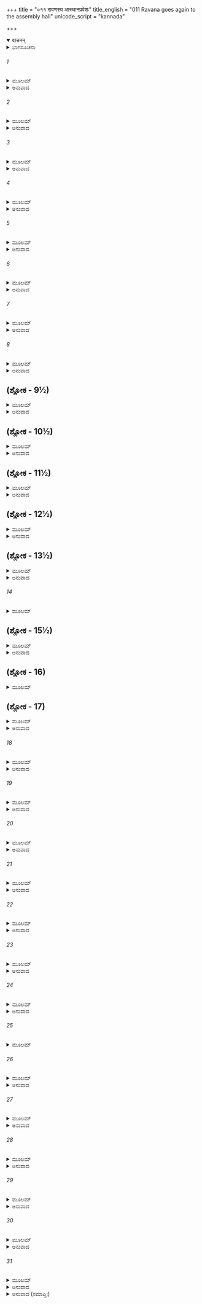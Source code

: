 +++
title = "०११ रावणस्य आस्थानप्रवेशः"
title_english = "011 Ravana goes again to the assembly hall"
unicode_script = "kannada"

+++
<details open><summary>वाचनम्</summary>

<div class="audioEmbed"  caption="श्रीराम-हरिसीताराममूर्ति-घनपाठिभ्यां वचनम्" src="https://archive.org/download/Ramayana-recitation-Sriram-harisItArAmamUrti-Ghanapaati-v2/Kanda_6/Kanda_6_YK-011-Ravana_goes_again_to_the_assembly_hall.mp3"></div>
</details>



<details><summary>ಭಾಗಸೂಚನಾ</summary>

ರಾವಣ ಮತ್ತು ಅವನ ಸಭಾಸದರು ಸಭೆ ಸೇರಿದುದು
</details>

###### 1


<details><summary>ಮೂಲಮ್</summary>

ಸ ಬಭೂವ ಕೃಶೋ ರಾಜಾ ಮೈಥಿಲೀ ಕಾಮಮೋಹಿತಃ ।  
ಅಸನ್ಮಾನಾಚ್ಚ ಸುಹೃದಾಂ ಪಾಪಃ ಪಾಪೇನ ಕರ್ಮಣಾ ॥
</details>

<details><summary>ಅನುವಾದ</summary>

ರಾಕ್ಷಸರ ರಾಜ ರಾವಣನು ಸೀತೆಯ ಕುರಿತು ಕಾಮಮೋಹಿತನಾಗಿದ್ದನು. ಅವನ ಹಿತೈಷಿ ಸುಹೃದ್ ವಿಭೀಷಣಾ ದಿಗಳು ಅವನನ್ನು ಅನಾದರಿಸತೊಡಗಿದ್ದರು. ಅವನ ಕೆಟ್ಟ ಕೆಲಸವನ್ನು ನಿಂದಿಸುತ್ತಿದ್ದರು. ಹಾಗೂ ಸೀತಾಪಹರಣರೂಪೀ ಜಘನ್ಯ ಪಾಪ-ಕರ್ಮದಿಂದ ಪಾಪಿ ಎಂದು ಘೋಷಿಸಿದ್ದರು. ಇದೆಲ್ಲ ಕಾರಣದಿಂದ ಅವನು ಅತ್ಯಂತ ಕೃಶ (ಚಿಂತಾಯುಕ್ತ ಮತ್ತು ದುರ್ಬಲ)ನಾಗಿದ್ದನು.॥1॥
</details>

###### 2


<details><summary>ಮೂಲಮ್</summary>

ಅತೀವ ಕಾಮಸಂಪನ್ನೋ ವೈದೇಹೀಮನುಚಿಂತಯನ್ ।  
ಅತೀವಸಮಯೇ ಕಾಲೇ ತಸ್ಮಿನ್ ವೈ ಯುಧಿ ರಾವಣಃ ।  
ಅಮಾತ್ಯೈಶ್ಚ ಸುಹೃದ್ಭಿಶ್ಚ ಪ್ರಾಪ್ತಕಾಲಮಮನ್ಯತ ॥
</details>

<details><summary>ಅನುವಾದ</summary>

ಅವನು ಅತ್ಯಂತ ಕಾಮದಿಂದ ಪೀಡಿತನಾಗಿ ಪದೇಪದೇ ವೈದೇಹಿಯನ್ನು ಚಿಂತಿಸುತ್ತಿದ್ದನು. ಅದಕ್ಕಾಗಿ ಯುದ್ಧದ ಅವಕಾಶ ಒದಗಿದಾಗ ಮಂತ್ರಿಗಳ ಮತ್ತು ಸುಹೃದಯರೊಂದಿಗೆ ಸಲಹೆ ಪಡೆದು ಯುದ್ಧವೇ ಸಮಯೋಚಿತ ಕರ್ತವ್ಯವೆಂದು ತಿಳಿದನು.॥2॥
</details>

###### 3


<details><summary>ಮೂಲಮ್</summary>

ಸ ಹೇಮಜಾಲವಿತತಂ ಮಣಿವಿದ್ರುಮಭೂಷಿತಮ್ ।  
ಉಪಗಮ್ಯ ವಿನೀತಾಶ್ವಮಾರುರೋಹ ಮಹಾರಥಮ್ ॥
</details>

<details><summary>ಅನುವಾದ</summary>

ಅವನು ಚಿನ್ನದ ಜಾಲರಿಗಳಿಂದ ಮುಚ್ಚಿದ, ಹವಳ ಮಣಿ ಗಳಿಂದ ಅಲಂಕೃತವಾದ, ಸುಶಿಕ್ಷಿತ ಕುದುರೆಗಳನ್ನು ಹೂಡಿದ ವಿಶಾಲ ರಥವನ್ನು ಏರಿದನು.॥3॥
</details>

###### 4


<details><summary>ಮೂಲಮ್</summary>

ತಮಾಸ್ಥಾಯ ರಥಶ್ರೇಷ್ಠಂ ಮಹಾಮೇಘಸಮಸ್ವನಮ್ ।  
ಪ್ರಯಯೌ ರಾಕ್ಷಸಾಂ ಶ್ರೇಷ್ಠೋ ದಶಗ್ರೀವಃ ಸಭಾಂ ಪ್ರತಿ ॥
</details>

<details><summary>ಅನುವಾದ</summary>

ಮಹಾಮೇಘಗರ್ಜನೆ ಯಂತೆ ಶಬ್ದಮಾಡುವ ಆ ಉತ್ತಮ ರಥದಲ್ಲಿ ಕುಳಿತ ರಾಕ್ಷಸ ಶ್ರೇಷ್ಠ ದಶಗ್ರೀವನು ಸಭಾಭವನದ ಕಡೆಗೆ ಹೊರಟನು.॥4॥
</details>

###### 5


<details><summary>ಮೂಲಮ್</summary>

ಅಸಿಚರ್ಮಧರಾ ಯೋಧಾಃ ಸರ್ವಾಯುಧಧರಾಸ್ತಥಾ ।  
ರಾಕ್ಷಸಾ ರಾಕ್ಷಸೇಂದ್ರಸ್ಯ ಪುರಸ್ತಾತ್ ಸಂಪ್ರತಸ್ಥಿರೇ ॥
</details>

<details><summary>ಅನುವಾದ</summary>

ಆಗ ರಾಕ್ಷಸರಾಜ ರಾವಣನ ಮುಂದುಗಡೆ ಕತ್ತಿ-ಗುರಾಣಿ ಹಾಗೂ ಎಲ್ಲ ಪ್ರಕಾರದ ಆಯುಧಗಳನ್ನು ಧರಿಸಿದ ಅಸಂಖ್ಯ ರಾಕ್ಷಸ ಯೋಧರು ನಡೆಯುತ್ತಿದ್ದರು.॥5॥
</details>

###### 6


<details><summary>ಮೂಲಮ್</summary>

ನಾನಾವಿಕೃತವೇಷಾಶ್ಚ ನಾನಾ ಭೂಷಣಭೂಷಿತಾಃ ।  
ಪಾರ್ಶ್ವತಃ  ಪೃಷ್ಠತಶ್ಚೈನಂ ಪರಿವಾರ್ಯ ಯಯುಸ್ತದಾ ॥
</details>

<details><summary>ಅನುವಾದ</summary>

ಇದೇ ರೀತಿ ಬಗೆ-ಬಗೆಯ ಒಡವೆಗಳಿಂದ ಅಲಂಕರಿಸಿಕೊಂಡ, ನಾನಾ ವಿಧದ ವಿಕರಾಳ ವೇಷವುಳ್ಳ ಅಗಣಿತ ನಿಶಾಚರರು ಅವನನ್ನು ಎಡ-ಬಲ-ಹಿಂದೆ ಎಲ್ಲ ಕಡೆಯಿಂದ ಸುತ್ತುವರಿದು ಹೋಗುತ್ತಿದ್ದರು.॥6॥
</details>

###### 7


<details><summary>ಮೂಲಮ್</summary>

ರಥೈಶ್ಚಾತಿರಥಾಃ ಶೀಘ್ರಂ ಮತ್ತೈಶ್ಚ ವರವಾರಣೈಃ ।  
ಅನೂತ್ಪೇತುರ್ದಶಗ್ರೀವಮಾಕ್ರೀಡದ್ಭಿಶ್ಚ ವಾಜಿಭಿಃ ॥
</details>

<details><summary>ಅನುವಾದ</summary>

ರಾವಣನು ಹೋಗುತ್ತಿದ್ದಾಗ ಅನೇಕ ಅತಿರಥಿವೀರರು ರಥಗಳಲ್ಲಿ, ಮತ್ತಗಜಗಳ ಮೇಲೆ, ಲೀಲಾಜಾಲವಾಗಿ ಅನೇಕ ನಡೆಗಳನ್ನು ತೋರಿಸುತ್ತಿದ್ದ ಕುದುರೆಗಳನ್ನೇರಿ ಅವನ ಹಿಂದೆ-ಹಿಂದೆ ಸಾಗುತ್ತಿದ್ದರು.॥7॥
</details>

###### 8


<details><summary>ಮೂಲಮ್</summary>

ಗದಾಪರಿಘಹಸ್ತಾಶ್ಚ ಶಕ್ತಿತೋಮರ ಪಾಣಯಃ ।  
ಪರಶ್ವಧಧರಾಶ್ಚಾನ್ಯೇ ತಥಾನ್ಯೇ ಶೂಲಪಾಣಯಃ ।  
ತತಸ್ತೂರ್ಯಸಹಸ್ರಾಣಾಂ ಸಂಜಜ್ಞೇ ನಿಃಸ್ವನೋ ಮಹಾನ್ ॥
</details>

<details><summary>ಅನುವಾದ</summary>

ಕೆಲವರ ಕೈಗಳಲ್ಲಿ ಗದೆ, ಪರಿಘ ಶೋಭಿಸುತ್ತಿದ್ದವು. ಕೆಲವರು ಶಕ್ತಿ, ತೋಮರ ಧರಿಸಿದ್ದರು. ಕೆಲವರು ಗಂಡುಕೊಡಲಿ ಹಿಡಿದಿದ್ದರು, ಇತರ ರಾಕ್ಷಸರ ಕೈಗಳಲ್ಲಿ ಶೂಲಗಳು ಹೊಳೆಯುತ್ತಿದ್ದವು. ಮತ್ತೆ ಅಲ್ಲಿ ಸಾವಿರಾರು ವಾದ್ಯಗಳು ಮೊಳಗತೊಡಗಿದವು.॥.॥
</details>

## (ಶ್ಲೋಕ - 9½)


<details><summary>ಮೂಲಮ್</summary>

ತುಮುಲಃ ಶಂಖ ಶಬ್ದಶ್ಚ ಸಭಾಂ ಗಚ್ಛತಿ ರಾವಣೇ ।  
ಸ ನೇಮಿಘೋಷೇಣ ಮಹಾನ್ ಸಹಸಾಭಿನಿನಾದಯಮ್ ॥  
ರಾಜಮಾರ್ಗಂ ಶ್ರಿಯಾ ಜುಷ್ಟಂ ಪ್ರತಿಪೇದೇ ಮಹಾರಥಃ ।
</details>

<details><summary>ಅನುವಾದ</summary>

ರಾವಣನು ಸಭಾಭವನದ ಕಡೆಗೆ ಪ್ರಯಾಣಿಸುತ್ತಿದ್ದಾಗ ಶಂಖಧ್ವನಿಯ ತುಮುಲವೇ ಆಗತೊಡಗಿತು. ಅವನ ಆ ವಿಶಾಲರಥವು ತನ್ನ ಗಾಲಿಗಳ ಘರ-ಘರ ದನಿಯಿಂದ ಎಲ್ಲ ದಿಕ್ಕುಗಳು ಪ್ರತಿಧ್ವನಿಸುತ್ತಾ ಶೋಭಾಸಂಪನ್ನ ರಾಜಬೀದಿಗೆ ಬಂದು ತಲುಪಿತು.॥9॥
</details>

## (ಶ್ಲೋಕ - 10½)


<details><summary>ಮೂಲಮ್</summary>

ವಿಮಲಂ ಚಾತಪತ್ರಂ ಚ ಪ್ರಗೃಹೀತಾಮಶೋಭತ ।  
ಪಾಂಡುರಂ ರಾಕ್ಷಸೇಂದ್ರಸ್ಯ ಪೂರ್ಣಸ್ತಾರಾಧಿಪೋ ಯಥಾ ।
</details>

<details><summary>ಅನುವಾದ</summary>

ಆಗ ರಾಕ್ಷಸರಾಜ ರಾವಣನ ತಲೆಯ ಮೇಲಿದ್ದ ಶ್ವೇತಚ್ಛತ್ರವು ಪೂರ್ಣಚಂದ್ರನಂತೆ ಶೋಭಿಸುತ್ತಿತ್ತು..॥10॥
</details>

## (ಶ್ಲೋಕ - 11½)


<details><summary>ಮೂಲಮ್</summary>

ಹೇಮಮಂಜರಿ ಗರ್ಭೇ ಚ ಶುದ್ಧಸ್ಫಟಿಕವಿಗ್ರಹೇ ॥  
ಚಾಮರವ್ಯಜನೇ ತಸ್ಯ ರೇಜತುಃ ಸವ್ಯದಕ್ಷಿಣೇ ।
</details>

<details><summary>ಅನುವಾದ</summary>

ಅವನ ಎಡಬಲದಲ್ಲಿ ಶುದ್ಧ ಸ್ಫಟಿಕದ ಹಿಡಿಯುಳ್ಳ ಚಿನ್ನದ ಮಂಜರಿಗಳುಳ್ಳ ಚಾಮರಗಳು ತುಂಬಾ ಶೋಭಿಸುತ್ತಿದ್ದವು.॥11॥
</details>

## (ಶ್ಲೋಕ - 12½)


<details><summary>ಮೂಲಮ್</summary>

ತೇ ಕೃತಾಂಜಲಯಃ ಸರ್ವೇ ರಥಸ್ಥಂ ಪೃಥಿವೀಸ್ಥಿತಾಃ ॥  
ರಾಕ್ಷಸಾ ರಾಕ್ಷಸಶ್ರೇಷ್ಠಂ ಶಿರೋಭಿಸ್ತಂ ವವಂದಿರೇ ।
</details>

<details><summary>ಅನುವಾದ</summary>

ದಾರಿಯಲ್ಲಿ ಇಕ್ಕೆಡೆಗಳಲ್ಲಿ ನಿಂತಿರುವ ಎಲ್ಲ ರಾಕ್ಷಸರು ಕೈಮುಗಿದು ರಥದಲ್ಲಿ ಕುಳಿತಿರುವ ರಾಕ್ಷಸ ಶ್ರೇಷ್ಠ ರಾವಣನನ್ನು ತಲೆಬಾಗಿ ವಂದಿಸುತ್ತಿದ್ದರು.॥12॥
</details>

## (ಶ್ಲೋಕ - 13½)


<details><summary>ಮೂಲಮ್</summary>

ರಾಕ್ಷಸೈ ಸ್ತೂಯಮಾನಃ  ಸಂಜಯಾಶೀರ್ಭಿರರಿಂದಮಃ ॥  
ಆಸಸಾದ ಮಹಾತೇಜಾಃ ಸಭಾಂ ವಿರಚಿತಾಂ ತದಾ ।
</details>

<details><summary>ಅನುವಾದ</summary>

ರಾಕ್ಷಸರು ಮಾಡುತ್ತಿದ್ದ ಜಯ-ಜಯಕಾರ ಮತ್ತು ಆಶೀರ್ವಾದಗಳನ್ನು ಕೇಳುತ್ತಾ ಶತ್ರುದಮನ ಮಹಾ ತೇಜಸ್ವೀ ರಾವಣನು ಆಗ ವಿಶ್ವಕರ್ಮನಿಂದ ನಿರ್ಮಿತವಾದ ರಾಜಭವನವನ್ನು ತಲುಪಿದನು.॥13॥
</details>

###### 14


<details><summary>ಮೂಲಮ್</summary>

ಸುವರ್ಣರಜತಾಸ್ತೀರ್ಣಾಂ ವಿಶುದ್ಧ ಸ್ಫಟಿಕಾಂತರಾಮ್ ॥
</details>

## (ಶ್ಲೋಕ - 15½)


<details><summary>ಮೂಲಮ್</summary>

ವಿರಾಜಮಾನೋ ವಪುಷಾ ರುಕ್ಮಪಟ್ಟೋತ್ತರಚ್ಛದಾಮ್ ।  
ತಾಂ ಪಿಶಾಚಶತೈಃ ಷಡ್ಭಿರಭಿಗುಪ್ತಾಂ ಸದಾಪ್ರಭಾಮ್ ॥  
ಪ್ರವಿವೇಶ ಮಹಾತೇಜಾಃ ಸುಕೃತಾಂ ವಿಶ್ವಕರ್ಮಣಾ ।
</details>

<details><summary>ಅನುವಾದ</summary>

ಆ ಸಭೆಯ ನೆಲದಲ್ಲಿ ಚಿನ್ನ-ಬೆಳ್ಳಿಯ ಕೆತ್ತನೆ ಮಾಡಿ, ನಡು-ನಡುವೆ ಶುದ್ಧ ಸ್ಫಟಿಕಗಳನ್ನು ಜೋಡಿಸಿದ್ದರು. ಅದರಲ್ಲಿ ಚಿನ್ನದ ಕಸೂತಿ ಮಾಡಿದ ರೇಶ್ಮೆವಸ್ತ್ರಗಳನ್ನು ಹಾಸಿದ್ದರು. ಆ ಸಭೆಯು ತನ್ನದಾವ ಪ್ರಭೆಯಿಂದ ಹೊಳೆಯುತ್ತಾ ಇತ್ತು. ಆರುನೂರು ಪಿಶಾಚಿಗಳು ಅದನ್ನು ರಕ್ಷಿಸುತ್ತಿದ್ದರು. ವಿಶ್ವಕರ್ಮನು ಅದನ್ನು ಬಹಳ ಸುಂದರವಾಗಿಯೇ ರಚಿಸಿದ್ದನು. ತನ್ನ ಶರೀರ ಶೋಭೆಯಿಂದ ಸುಶೋಭಿತನಾದ ಮಹಾತೇಜಸ್ವೀ ರಾವಣನು ಅದನ್ನು ಪ್ರವೇಶಿಸಿದನು.॥14-15॥
</details>

## (ಶ್ಲೋಕ  - 16)


<details><summary>ಮೂಲಮ್</summary>

ತಸ್ಯಾಂ ತು ವೈದೂರ್ಯಮಯಂ ಪ್ರಿಯಕಾಜಿನ ಸಂವೃತಮ್ ॥
</details>

## (ಶ್ಲೋಕ  - 17)


<details><summary>ಮೂಲಮ್</summary>

ಮಹತ್ಸೋಪಾಶ್ರಯಂ ಭೇಜೇ ರಾವಣಃ ಪರಮಾಸನಮ್ ।  
ತತಃ ಶಶಾಸೇಶ್ವರವದ್ದೂತಾಂಲ್ಲಘುಪರಾಕ್ರಮಾನ್ ॥
</details>

<details><summary>ಅನುವಾದ</summary>

ಆ ಸಭಾಭವನದಲ್ಲಿ ನೀಲಮಣಿಗಳ ಒಂದು ವಿಶಾಲ ಸಿಂಹಾಸನವಿತ್ತು. ಅದರ ಮೇಲೆ ಅತ್ಯಂತ ನಯವಾದ ಚರ್ಮವುಳ್ಳ ‘ಪ್ರಿಯಕ’ ಎಂಬ ಮೃಗದ ಚರ್ಮಹಾಸಿತ್ತು ಮತ್ತು ಅದರ ಮೇಲೆ ಒರಗುವ ದಿಂಬು ಇರಿಸಲಾಗಿತ್ತು. ರಾವಣನು ಅದರಮೇಲೆ ಕುಳಿತು ತನ್ನ ಶೀಘ್ರಗಾಮಿ ದೂತರಿಗೆ ಆಜ್ಞಾಪಿಸಿದನು.॥16-17॥
</details>

###### 18


<details><summary>ಮೂಲಮ್</summary>

ಸಮಾನಯತ ಮೇ ಕ್ಷಿಪ್ರಮಿಂ ಹೈತಾನ್ ರಾಕ್ಷಸಾನಿತಿ ।  
ಕೃತ್ಯಮಸ್ತಿ ಮಹಾಜ್ಜಾನೇ ಕರ್ತವ್ಯಮಿತಿ ಶತ್ರುಭಿಃ ॥
</details>

<details><summary>ಅನುವಾದ</summary>

ನೀವು ಬೇಗನೇ ಇಲ್ಲಿ ಕುಳಿತುಕೊಳ್ಳುವ ಸುವಿಖ್ಯಾತ ರಾಕ್ಷಸರನ್ನು ನನ್ನ ಬಳಿಗೆ ಕರೆದುಕೊಂಡು ಬನ್ನಿ. ಏಕೆಂದರೆ ಶತ್ರುಗಳೊಂದಿಗೆ ಮಾಡುವ ಮಹಾತ್ಕಾರ್ಯವು ನನ್ನ ಮೇಲೆ ಬಿದ್ದಿದೆ. ಇದನ್ನು ನಾನು ಚೆನ್ನಾಗಿ ತಿಳಿಯುತ್ತಿದ್ದೇನೆ. (ಆದ್ದರಿಂದ ಇದರ ಕುರಿತು ವಿಚಾರ ಮಾಡಲು ಸಭಾಸದರು ಇಲ್ಲಿ ಬರುವುದು ಅತ್ಯಂತ ಆವಶ್ಯಕವಾಗಿದೆ..॥18॥
</details>

###### 19


<details><summary>ಮೂಲಮ್</summary>

ರಾಕ್ಷಸಾಸ್ತದ್ವಚಃ ಶೃತ್ವಾ ಲಂಕಯಾಂ ಪರಿಚಕ್ರಮುಃ ।  
ಅನುಗೇಹಮವಸ್ಥಾಯ ವಿಹಾರಶಯನೇಷು ಚ ।  
ಉದ್ಯಾನೇಷು ಚ ರಕ್ಷಾಂಸಿ ಚೋದಯಂತೋ ಹ್ಯಭೀತವತ್ ॥
</details>

<details><summary>ಅನುವಾದ</summary>

ರಾವಣನ ಈ ಸಂದೇಶ ಕೇಳಿ ಆ ರಾಕ್ಷಸರು ಲಂಕೆಯಲ್ಲಿ ಎಲ್ಲೆಡೆ ಸುತ್ತಾಡಿದರು. ಅವರು ಒಂದೊಂದು ಮನೆ, ವಿಹಾರ ಸ್ಥಳ, ಶಯನಗಾರ, ಉದ್ಯಾನವನಕ್ಕೆ ಹೋಗಿ ನಿರ್ಭಯತೆಯಿಂದ ಆ ಎಲ್ಲ ರಾಕ್ಷಸರನ್ನು ರಾಜಸಭೆಗೆ ಬರುವಂತೆ ಪ್ರೇರೇಪಿಸತೊಡಗಿದರು.॥19॥
</details>

###### 20


<details><summary>ಮೂಲಮ್</summary>

ತೇ ರಥಾಂತಚಾರಾ ಏಕೇ ದೃಪ್ತಾನೇಕೇ ದೃಢಾನ್ ಹಯಾನ್ ।  
ನಾಗಾನೇಕೇಽಧಿರುರುಹುರ್ಜಗ್ಮುಶ್ಚೈಕೇ ಪದಾತಯಃ ॥
</details>

<details><summary>ಅನುವಾದ</summary>

ಆಗ ಆ ರಾಕ್ಷಸರಲ್ಲಿ ಕೆಲವರು ರಥಗಳನ್ನು ಹತ್ತಿ, ಕೆಲವರು ಮತ್ತಗಜಗಳ ಮೇಲೆ, ಕೆಲವರು ದೃಢವಾದ ಕುದುರೆಗಳ ಮೇಲೆ ಹತ್ತಿ ತಮ್ಮ ತಮ್ಮ ಸ್ಥಾನದಿಂದ ಹೊರಟರು. ಅನೇಕ ರಾಕ್ಷಸರು ಕಾಲ್ನಡಿಗೆಯಿಂದ ಹೊರಟರು.॥20॥
</details>

###### 21


<details><summary>ಮೂಲಮ್</summary>

ಸಾ ಪುರೀ ಪರಮಾಕೀರ್ಣಾ ರಥಕುಂಜರವಾಜಿಭಿಃ ।  
ಸಂಪತದ್ಭಿರ್ವಿರುರುಚೇ ಗುರುತ್ಮದ್ಭಿರಿವಾಂಬರಮ್ ॥
</details>

<details><summary>ಅನುವಾದ</summary>

ಆ ಸಮಯದಲ್ಲಿ ಓಡುತ್ತಿರುವ ಆನೆ-ಕುದುರೆಗಳಿಂದ ವ್ಯಾಪ್ತವಾದ ಆ ಪುರಿಯು ಅಸಂಖ್ಯ ಗರುಡರಿಂದ ತುಂಬಿದ ಆಕಾಶದಂತೆ ಶೋಭಿಸುತ್ತಿತ್ತು.॥21॥
</details>

###### 22


<details><summary>ಮೂಲಮ್</summary>

ತೇ ವಾಹನಾನ್ಯವಸ್ಥಾಯ ಯಾನಾನಿ ವಿವಿಧಾನಿ ಚ ।  
ಸಭಾಂ ಪದ್ಭಿಃ ಪ್ರವಿವಿಶುಃ ಸಿಂಹಾ ಗಿರಿಗುಹಾಮಿವ ॥
</details>

<details><summary>ಅನುವಾದ</summary>

ಗಂತವ್ಯಸ್ಥಾನಕ್ಕೆ ತಲುಪಿ ತಮ್ಮ ತಮ್ಮ ವಾಹನಗಳನ್ನು ಹೊರಗೆಯೇ ಬಿಟ್ಟು ಆ ಎಲ್ಲ ಸಭಾಸದರು ಅನೇಕ ಸಿಂಹಗಳು ಪರ್ವತದ ಗುಹೆಯನ್ನು ಹೊಕ್ಕುವಂತೆ ಕಾಲ್ನಡಿಗೆಯಿಂದಲೇ ಸಭಾಭವನವನ್ನು ಪ್ರವೇಶಿಸಿದರು.॥22॥
</details>

###### 23


<details><summary>ಮೂಲಮ್</summary>

ರಾಜ್ಞಃ ಪಾದೌ ಗೃಹೀತ್ವಾ ತು ರಾಜ್ಞಾ ತೇ ಪ್ರತಿಪೂಜಿತಾಃ ।  
ಪೀಠೇಷ್ವನ್ಯೇ ಬೃಸೀಷ್ವನ್ಯೇ ಭೂಮೌ ಕೇಚಿದುಪಾವಿಶನ್ ॥
</details>

<details><summary>ಅನುವಾದ</summary>

ಅಲ್ಲಿಗೆ ಹೋಗಿ ಅವರೆಲ್ಲರೂ ರಾಜನ ಕಾಲಿಗೆ ಬಿದ್ದರು ಹಾಗೂ ರಾಜನೂ ಅವರನ್ನು ಸತ್ಕರಿಸಿದನು. ಬಳಿಕ ಕೆಲವರು ಚಿನ್ನದ ಸಿಂಹಾಸನಗಳಲ್ಲಿ ಕೆಲವರು ದರ್ಭೆಯ ಚಾಪೆಗಳಲ್ಲಿ ಕೆಲವರು ಸಾಧಾರಣ ಹಾಸಿಗೆಗಳ ಮೇಲೆ ಕುಳಿತುಕೊಂಡರು.॥23॥
</details>

###### 24


<details><summary>ಮೂಲಮ್</summary>

ತೇ ಸಮೇತ್ಯ ಸಭಾಯಾಂ ವೈ ರಾಕ್ಷಸಾ ರಾಜಶಾಸನಾತ್ ।  
ಯಥಾರ್ಹಮುಪತಸ್ಥುತ್ವೇ ರಾವಣಂ ರಾಕ್ಷಸಾಧಿಪಮ್ ॥
</details>

<details><summary>ಅನುವಾದ</summary>

ರಾಜನ ಆಜ್ಞೆಯಂತೆ ಆ ಸಭೆಯಲ್ಲಿ ಸೇರಿದ ಆ ಎಲ್ಲ ರಾಕ್ಷಸರು ರಾಕ್ಷಸರಾಜ ರಾವಣನ ಅಕ್ಕಪಕ್ಕದಲ್ಲಿ ಯಥಾಯೋಗ್ಯ ಆಸನಗಳಲ್ಲಿ ಕುಳಿತರು.॥2.॥
</details>

###### 25


<details><summary>ಮೂಲಮ್</summary>

ಮಂತ್ರಿಣಶ್ಚ ಯಥಾಮುಖ್ಯಾ ನಿಶ್ಚಿತಾರ್ಥೇಷು ಪಂಡಿತಾಃ ।  
ಅಮಾತ್ಯಾಶ್ಚ ಗುಣೋಪೇತಾಃ ಸರ್ವಜ್ಞಾ ಬುದ್ಧಿದರ್ಶನಾಃ ॥
</details>

###### 26


<details><summary>ಮೂಲಮ್</summary>

ಸಮೀಯುಸ್ತತ್ರ ಶತತಃ ಶೂರಾಶ್ಚ ಬಹವಸ್ತಥಾ ।  
ಸಭಾಯಾಂ ಹೇಮವರ್ಣಾಯಾಂ ಸರ್ವಾರ್ಥಸ್ಯ ಸುಖಾಯ ವೈ ॥
</details>

<details><summary>ಅನುವಾದ</summary>

ಬೇರೆ ಬೇರೆ ವಿಷಯಗಳಲ್ಲಿ ಯಥಾಯೋಗ್ಯ  ಉಚಿತ ಸಮ್ಮತಿಕೊಡುವ ಮುಖ್ಯ ಮಂತ್ರಿಗಳು, ಕರ್ತವ್ಯ ನಿಶ್ಚಯದಲ್ಲಿ ಪಾಂಡಿತ್ಯದ ಪರಿಚಯ ಕೊಡುವ ಸಚಿವರು, ಬುದ್ಧಿದರ್ಶಿ, ಸರ್ವಜ್ಞ, ಸದ್ಗುಣ ಸಂಪನ್ನ ಉಪಮಂತ್ರಿಗಳು ಹಾಗೂ ಇನ್ನೂ ಅನೇಕ ಶೂರವೀರ ಸಮಸ್ತ ಅರ್ಥಗಳ ನಿಶ್ಚಯಕ್ಕಾಗಿ ಮತ್ತು ಸುಖಪ್ರಾಪ್ತಿಯ ಉಪಾಯದ ಮೇಲೆ ವಿಚಾರ ಮಾಡಲಿಕ್ಕಾಗಿ ಆ ಸ್ವರ್ಣಕಾಂತಿಯುಳ್ಳ ಸಭೆಯೊಳಗೆ ನೂರಾರು ಸಂಖ್ಯೆಯಲ್ಲಿ ಉಪಸ್ಥಿತರಾಗಿದ್ದರು.॥25-26॥
</details>

###### 27


<details><summary>ಮೂಲಮ್</summary>

ತತೋ ಮಹಾತ್ಮಾ ವಿಪುಲಂ ಸುಯುಗ್ಯಂ  
ರಥಂ ವರಂ ಹೇಮವಿಚಿತ್ರಿತಾಂಗಮ್ ।  
ಶುಭಂ ಸಮಾಥಾಯ ಯಯೌ ಯಶಸ್ವೀ  
ವಿಭೀಷಣಃ  ಸಂಸದಮಗ್ರಜಸ್ಯ ॥
</details>

<details><summary>ಅನುವಾದ</summary>

ಅನಂತರ ಯಶಸ್ವೀ ಮಹಾತ್ಮಾ ವಿಭೀಷಣನೂ ಕೂಡ ಒಂದು ಸುವರ್ಣಜಟಿತ, ಸುಂದರ ಕುದುರೆಗಳನ್ನು ಹೂಡಿದ, ವಿಶಾಲ, ಶ್ರೇಷ್ಠ ಹಾಗೂ ಶುಭಕರ ರಥದಲ್ಲಿ ಆರೂಢನಾಗಿ ಅಣ್ಣನ ಸಭೆಗೆ ಬಂದು ತಲುಪಿದನು.॥2.॥
</details>

###### 28


<details><summary>ಮೂಲಮ್</summary>

ಸ ಪೂರ್ವಜಾಯಾವರಜಃ ಶಶಂಸ  
ನಾಮಾಥ  ಪಶ್ಚಾಚ್ಚರಣೌ ವವಂದೇ ।  
ಶುಕಃ ಪ್ರಹಸ್ತಶ್ಚ ತಥೈವ ತೇಭ್ಯೋ  
ದದೌ ಯಥಾರ್ಹಂ ಪೃಥಗಾಸನಾನಿ ॥
</details>

<details><summary>ಅನುವಾದ</summary>

ತಮ್ಮನಾದ ವಿಭೀಷಣನು ಮೊದಲಿಗೆ ತನ್ನ ಹೆಸರನ್ನು ಹೇಳಿಕೊಂಡು ಅಣ್ಣನ ಚರಣಗಳಲ್ಲಿ ತಲೆಬಾಗಿದನು. ಅದೇ ರೀತಿ ಶುಕ ಮತ್ತು ಪ್ರಹಸ್ತನೂ ವಂದಿಸಿದರು. ಆಗ ರಾವಣನು ಅವರೆಲ್ಲರಿಗೆ ಯಥಾಯೋಗ್ಯ ಬೇರೆ ಬೇರೆಯಾದ ಆಸನಗಳನ್ನು ನೀಡಿದನು.॥28॥
</details>

###### 29


<details><summary>ಮೂಲಮ್</summary>

ಸುವರ್ಣನಾನಾಮಣಿಭೂಷಣಾನಾಂ  
ಸುವಾಸಸಾಂ ಸಂಸದಿ  ರಾಕ್ಷಸಾನಾಮ್ ।  
ತೇಷಾಂ ಪರಾರ್ಧ್ಯಾಗುರುಚಂದನಾನಾಂ  
ಸ್ರಜಾಂ ಚ ಗಂಧಾಃ ಪ್ರವವುಃ ಸಮಂತಾತ್ ॥
</details>

<details><summary>ಅನುವಾದ</summary>

ಸುವರ್ಣ ಹಾಗೂ ನಾನಾ ವಿಧದ ಮಣಿಗಳ ಆಭೂಷಣಗಳಿಂದ ಅಲಂಕೃತರಾದ ಆ ಸುಂದರ ವಸಧಾರೀ ರಾಕ್ಷಸರ ಅಮೂಲ್ಯ ಅಗರು, ಚಂದನ, ಪುಷ್ಪಹಾರಗಳ ಪರಿಮಳವು ಆ ಸಭೆಯಲ್ಲಿ ಎಲ್ಲೆಡೆ ಹರಡಿತ್ತು.॥29॥
</details>

###### 30


<details><summary>ಮೂಲಮ್</summary>

ನ ಚುಕ್ರುಶುರ್ನಾನೃತಮಾಹ ಕಶ್ಚಿತ್  
ಸಭಾಸದೋ ನಾಪಿ ಜಜಲ್ಪುರುಚ್ಚೈಃ ।  
ಸಂಸಿದ್ಧಾರ್ಥಾಃ ಸರ್ವ ಏವೋಗ್ರವೀರ್ಯಾ  
ಭರ್ತುಃ ಸರ್ವೇ ದದೃಶುಶ್ಚಾನನಂ ತೇ ॥
</details>

<details><summary>ಅನುವಾದ</summary>

ಆಗ ಆ ಸಭೆಯ ಯಾವ ಸದಸ್ಯನೂ ಸುಳ್ಳು ಹೇಳುತ್ತಿರಲಿಲ್ಲ. ಆ ಎಲ್ಲ ಸಭಾಸದರು ಬೊಬ್ಬೆ ಹಾಕದೆ, ಜೋರಾಗಿ ಮಾತನಾಡು ತ್ತಿರಲಿಲ್ಲ. ಅವರೆಲ್ಲರೂ ಸಲ ಮನೋರಥರಾಗಿದ್ದು, ಭಯಂಕರ ಪರಾಕ್ರಮಿಗಳಾಗಿದ್ದರು. ಎಲ್ಲರೂ ತಮ್ಮ ಸ್ವಾಮಿ ರಾವಣನ ಮುಖದ ಕಡೆಗೆ ನೋಡುತ್ತಿದ್ದರು.॥30॥
</details>

###### 31


<details><summary>ಮೂಲಮ್</summary>

ಸ ರಾವಣಃ ಶಸ್ತ್ರಭೃತಾಂ ಮನಸ್ವಿನಾಂ  
ಮಹಾಬಲಾನಾಂ ಸಮಿತೌ ಮನಸ್ವೀ ।  
ತಸ್ಯಾಂ ಸಭಾಯಾಂ ಪ್ರಭಯಾ ಚಕಾಶೇ  
ಮಧ್ಯೇವಸೂನಾಮಿವ ವಜ್ರಹಸ್ತಃ ॥
</details>

<details><summary>ಅನುವಾದ</summary>

ಆ ಸಭೆಯಲ್ಲಿ ಶಸ್ತ್ರಧಾರೀ ಮಹಾಬಲಿ ಮನಸ್ವೀ ವೀರರ ಸಮಾಗಮವಾದಾಗ ಅವರ ನಡುವೆ ಕುಳಿತಿರುವ ಮನಸ್ವೀ ರಾವಣನು ತನ್ನ ಪ್ರಭೆಯಿಂದ ವಸುಗಳ ನಡುವೆ ವಜ್ರಧಾರೀ ಇಂದ್ರನು ದೇದೀಪ್ಯನಾಗಿರುವಂತೆ ಪ್ರಕಾಶಿಸುತ್ತಿದ್ದನು.॥3.॥
</details>

<details><summary>ಅನುವಾದ (ಸಮಾಪ್ತಿಃ)</summary>

ಶ್ರೀವಾಲ್ಮೀಕಿ ವಿರಚಿತ ಆರ್ಷರಾಮಾಯಣ ಆದಿಕಾವ್ಯದ ಯುದ್ಧಕಾಂಡದಲ್ಲಿ ಹನ್ನೊಂದನೆಯ ಸರ್ಗ ಪೂರ್ಣವಾಯಿತು. ॥11॥
</details>
